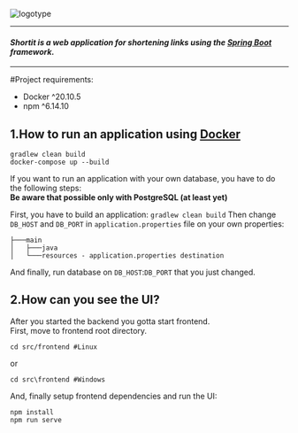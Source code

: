 ![logotype][logo]
________________
#### _Shortit is a web application for shortening links using the [Spring Boot](https://spring.io/projects/spring-boot) framework._
________________

#Project requirements:
- Docker ^20.10.5
- npm ^6.14.10

## 1.How to run an application using [Docker](https://www.docker.com/)
````
gradlew clean build
docker-compose up --build
````
If you want to run an application with your own database, you have to do the following steps: \
__Be aware that possible only with PostgreSQL (at least yet)__

First, you have to build an application: `gradlew clean build`
Then change `DB_HOST` and `DB_PORT` in `application.properties` file on your own properties:
````
├───main
│   ├───java
│   └───resources - application.properties destination
````
And finally, run database on `DB_HOST`:`DB_PORT` that you just changed. 

## 2.How can you see the UI?
After you started the backend you gotta start frontend.\
First, move to frontend root directory.
```
cd src/frontend #Linux
```
or
```
cd src\frontend #Windows
```
And, finally setup frontend dependencies and run the UI:
```
npm install
npm run serve
```

<!-- Links -->

[logo]: https://i.imgur.com/vScFb96.png